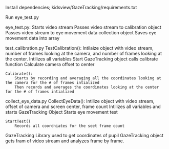 Install dependencies; kidsview/GazeTracking/requirements.txt

Run eye_test.py

eye_test.py:
    Starts video stream
    Passes video stream to calibration object
    Passes video stream to eye movement data collection object
    Saves eye movement data into array 

test_calibration.py
	TestCalibration():
		Intilaize object with video stream, number of frames looking at the camera, and number of frames looking at the center. 
		Intilizes all variables 
		Start GazeTracking object
		calls calibrate function 
		Calculate camera offset to center

	Calibrate():
		Starts by recording and averaging all the coordinates looking at the camera for the # of frames intialized 
		Then records and averages the coordinates looking at the center for the # of frames intialized 

collect_eye_data.py
	CollectEyeData():
		Intilize object with video stream, offset of camera and screen center, frame count
		Intilizes all variables and starts GazeTracking Object 
		Starts eye movement test

	StartTest()
		Records all coordniates for the seet frame count 

GazeTracking
	Library used to get coordinates of pupil
	GazeTracking object gets fram of video stream and analyzes frame by frame.